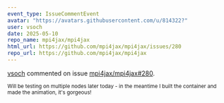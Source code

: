 ```yaml
---
event_type: IssueCommentEvent
avatar: "https://avatars.githubusercontent.com/u/814322?"
user: vsoch
date: 2025-05-10
repo_name: mpi4jax/mpi4jax
html_url: https://github.com/mpi4jax/mpi4jax/issues/280
repo_url: https://github.com/mpi4jax/mpi4jax
---
```


<a href='https://github.com/vsoch' target='_blank'>vsoch</a> commented on issue <a href='https://github.com/mpi4jax/mpi4jax/issues/280' target='_blank'>mpi4jax/mpi4jax#280</a>.

<small>Will be testing on multiple nodes later today - in the meantime I built the container and made the animation, it's gorgeous! 